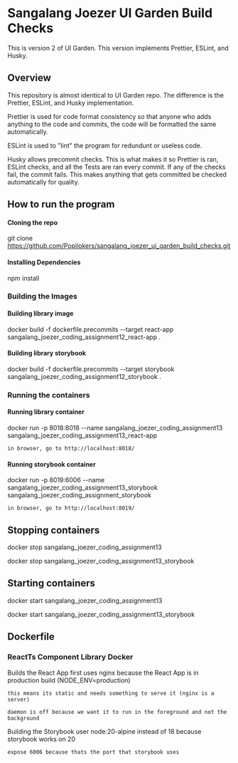 # Sangalang Joezer UI Garden Build Checks

This is version 2 of UI Garden. This version implements Prettier, ESLint, and Husky.

## Overview

This repository is almost identical to UI Garden repo. The difference is the Prettier, ESLint, and Husky implementation.

Prettier is used for code format consistency so that anyone who adds anything to the code and commits, the code will be formatted the same automatically.

ESLint is used to "lint" the program for redundunt or useless code.

Husky allows precommit checks. This is what makes it so Prettier is ran, ESLint checks, and all the Tests are ran every commit. If any of the checks fail, the commit fails. This makes anything that gets committed be checked automatically for quality.

## How to run the program

#### Cloning the repo

git clone https://github.com/Popilokers/sangalang_joezer_ui_garden_build_checks.git

#### Installing Dependencies

npm install

### Building the Images

#### Building library image

docker build -f dockerfile.precommits --target react-app sangalang_joezer_coding_assignment12_react-app .

#### Building library storybook

docker build -f dockerfile.precommits --target storybook sangalang_joezer_coding_assignment12_storybook .

### Running the containers

#### Running library container

docker run -p 8018:8018 --name sangalang_joezer_coding_assignment13 sangalang_joezer_coding_assignment13_react-app

    in browser, go to http://localhost:8018/

#### Running storybook container

docker run -p 8019:6006 --name sangalang_joezer_coding_assignment13_storybook sangalang_joezer_coding_assignment_storybook

    in browser, go to http://localhost:8019/

## Stopping containers

docker stop sangalang_joezer_coding_assignment13

docker stop sangalang_joezer_coding_assignment13_storybook

## Starting containers

docker start sangalang_joezer_coding_assignment13

docker start sangalang_joezer_coding_assignment13_storybook

## Dockerfile

### ReactTs Component Library Docker

Builds the React App first
uses nginx because the React App is in production build (NODE_ENV=production)

    this means its static and needs something to serve it (nginx is a server)

    daemon is off because we want it to run in the foreground and not the background

Building the Storybook
user node:20-alpine instead of 18 because storybook works on 20

    expose 6006 because thats the port that storybook uses
